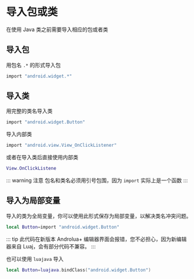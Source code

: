 # 导入包或类
在使用 Java 类之前需要导入相应的包或者类

## 导入包
用包名 `.*` 的形式导入包
``` lua
import "android.widget.*"
```

## 导入类
用完整的类名导入类
``` lua
import "android.widget.Button"
```

导入内部类
``` lua
import "android.view.View_OnClickListener"
```

或者在导入类后直接使用内部类
``` lua
View.OnClickListene
```
::: warning 注意
包名和类名必须用引号包围，因为 `import` 实际上是一个函数
:::

## 导入为局部变量
导入的类为全局变量，你可以使用此形式保存为局部变量，以解决类名冲突问题。
``` lua
local Button=import "android.widget.Button"
```
::: tip
此代码在新版本 Androlua+ 编辑器界面会报错，您不必担心，因为新编辑器来自 Luaj，会有部分代码不兼容。
:::

也可以使用 `luajava` 导入
``` lua
local Button=luajava.bindClass("android.widget.Button")
```